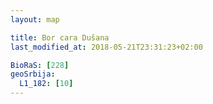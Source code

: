 ```yaml
---
layout: map

title: Bor cara Dušana
last_modified_at: 2018-05-21T23:31:23+02:00

BioRaS: [228]
geoSrbija:
  L1_182: [10]
---
```

